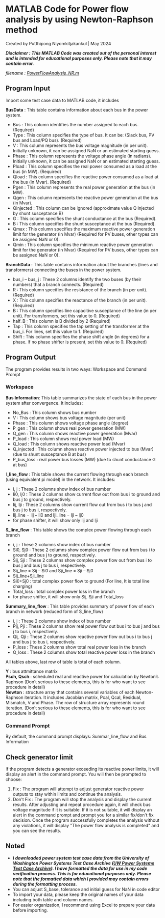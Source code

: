 # MATLAB Code for Power flow analysis by using Newton-Raphson method  
Created by Putthipong Niyomkitjakankul  | May 2024  

***Disclaimer : This MATLAB Code was created out of the personal interest and is intended for educational purposes only. Please note that it may contain error.***

*filename : [PowerFlowAnalysis_NR.m](PowerFlowAnalysis_NR.m)*

## Program Input

Import some test case data to MATLAB code, it includes

**BusData** : This table contains information about each bus in the power system.
*	Bus : This column identifies the number assigned to each bus. (Required)
*	Type : This column specifies the type of bus. It can be: (Slack bus, PV bus and Load/PQ bus). (Required)
*	V : This column represents the bus voltage magnitude (in per unit). Initially unknown, it can be assigned NaN or an estimated starting guess.
*	Phase : This column represents the voltage phase angle (in radians). Initially unknown, it can be assigned NaN or an estimated starting guess.
*	Pload : This column specifies the real power consumed as a load at the bus (in MW). (Required)
*	Qload : This column specifies the reactive power consumed as a load at the bus (in Mvar). (Required)
*	Pgen : This column represents the real power generation at the bus (in MW). 
*	Qgen : This column represents the reactive power generation at the bus (in Mvar). 
*	Qinjected : This column can be ignored (approximate value Q injected by shunt susceptance B) 
*	G : This column specifies the shunt conductance at the bus (Required).
*	B : This column specifies the shunt susceptance at the bus (Required).
*	Qmax : This column specifies the maximum reactive power generation limit for the generator (in Mvar) (Required for PV buses, other types can be assigned NaN or 0).
*	Qmin : This column specifies the minimum reactive power generation limit for the generator (in Mvar) (Required for PV buses, other types can be assigned NaN or 0).

**BranchData** : This table contains information about the branches (lines and transformers) connecting the buses in the power system.
*	bus_i – bus_j : These 2 columns identify the two buses (by their numbers) that a branch connects. (Required)
*	R : This column specifies the resistance of the branch (in per unit). (Required)
*	X : This column specifies the reactance of the branch (in per unit). (Required)
*	B : This column specifies line capacitive susceptance of the line (in per unit). For transformers, set this value to 0. (Required)
*	half_B : This column is B divided by 2 (Required)
*	Tap : This column specifies the tap setting of the transformer at the bus_i. For lines, set this value to 1. (Required)
*	Shift : This column specifies the phase shift angle (in degrees) for a phase. If no phase shifter is present, set this value to 0. (Required)

## Program Output
The program provides results in two ways: Workspace and Command Prompt  

### Workspace 

**Bus Information**: This table summarizes the state of each bus in the power system after convergence. It includes:
*	No_Bus : This column shows bus number
*	V : This column shows bus voltage magnitude (per unit)
*	Phase : This column shows voltage phase angle (degree)
*	P_gen : This column shows real power generation (MW)
*	Q_gen : This column shows reactive power generation (Mvar)
*	P_load : This column shows real power load (MW)
*	Q_load : This column shows reactive power load (Mvar)
*	Q_injected : This column shows reactive power injected to bus (Mvar) (due to shunt susceptance B at bus)
*	P_bus_loss : real power bus losses (MW) (due to shunt conductance G at bus)

**I_line_flow** : This table shows the current flowing through each branch (using equivalent pi model) in the network. It includes:
*	i, j : These 2 columns show index of bus number
* Ii0, Ij0 : These 2 columns show current flow out from bus i to ground and bus j to ground, respectively.
*	Iij, Iji : These 2 columns show current flow out from bus i to bus j and bus j to bus i, respectively.
*	Iij_line = Iij – Ii0 and Iji_line = Iji – Ij0
*	for phase shifter, it will show only Iij and Iji

**S_line_flow** : This table shows the complex power flowing through each branch 
*	i, j : These 2 columns show index of bus number
*	Si0, Sj0 : These 2 columns show complex power flow out from bus i to ground and bus j to ground, respectively.
*	Sij, Sji : These 2 columns show complex power flow out from bus i to bus j and bus j to bus i, respectively.
*	Sij_line = Sij – Si0 and Sji_line = Sji – Sj0
*	Sij_line+Sji_line 
*	Si0+Sj0 : total complex power flow to ground (For line, It is total line charging)
*	Total_loss : total complex power loss in the branch
*	for phase shifter, it will show only Sij, Sji and Total_loss

**Summary_line_flow** : This table provides summary of power flow of each branch in network (reduced form of S_line_flow)
*	i, j : These 2 columns show index of bus number
*	Pij, Pji : These 2 columns show real power flow out bus i to bus j and bus j to bus i, respectively.
*	Qij, Qji : These 2 columns show reactive power flow out bus i to bus j and bus j to bus i, respectively.
*	P_loss : These 2 columns show total real power loss in the branch
*	Q_loss : These 2 columns show total reactive power loss in the branch

All tables above, last row of table is total of each column.

**Y** : bus attmittance matrix   
**Psch, Qsch** : scheduled real and reactive power for calculation by Newton’s Raphson (Don’t serious to these elements, this is for who want to see procedure in detail)  
**Newton** : structure array that contains several variables of each Newton-Raphson iteration. It includes Jacobian matrix, Pcal, Qcal, Residual, Mismatch, V and Phase. The row of structure array represents round iteration. (Don’t serious to these elements, this is for who want to see procedure in detail)

### Command Prompt  
By default, the command prompt displays: Summar_line_flow and Bus Information

## Check generator limit  
If the program detects a generator exceeding its reactive power limits, it will display an alert in the command prompt. You will then be prompted to choose:
1) Fix : The program will attempt to adjust generator reactive power outputs to stay within limits and continue the analysis.
2) Don't Fix : The program will stop the analysis and display the current results.
After adjusting and repeat procedure again, it will check bus voltage magnitude if it is suitable.  If it is not suitable, it will display an alert in the command prompt
and prompt you for a similar fix/don't fix decision. Once the program successfully completes the analysis without any violations, it will display "The power flow analysis is completed"
and you can see the results.

## Noted
* ***I downloaded power system test case data from the University of Washington Power Systems Test Case Archive ([UW Power Systems Test Case Archive](https://labs.ece.uw.edu/pstca/)). I have formatted the data for use in my code verification process. This is for educational purposes only. Please note that the formatted data which I provided may contain errors during the formatting process.***
*	You can adjust S_base, tolerance and initial guess for NaN in code editor
*	To import your data, please keep the original names of your data including both table and column names.
*	For easier organization, I recommend using Excel to prepare your data before importing.
